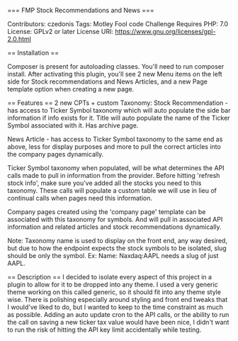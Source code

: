 === FMP Stock Recommendations and News ===

Contributors: czedonis
Tags: Motley Fool code Challenge
Requires PHP: 7.0
License: GPLv2 or later
License URI: https://www.gnu.org/licenses/gpl-2.0.html

== Installation ==

Composer is present for autoloading classes. You'll need to run composer install.
After activating this plugin, you'll see 2 new Menu items on the left side for Stock recommendations and News Articles,
and a new Page template option when creating a new page. 

== Features ==
2 new CPTs + custom Taxonomy:
Stock Recommendation - has access to Ticker Symbol taxonomy which will auto populate the side bar information if info
exists for it. Title will auto populate the name of the Ticker Symbol associated with it. Has archive page.

News Article - has access to Ticker Symbol taxonomy to the same end as above, less for display purposes and more to pull
the correct articles into the company pages dynamically. 

Ticker Symbol taxonomy when populated, will be what determines the API calls made to pull in information from the 
provider. Before hitting 'refresh stock info', make sure you've added all the stocks you need to this taxonomy. These
calls will populate a custom table we will use in lieu of continual calls when pages need this information.

Company pages created using the 'company page' template can be associated with this taxonomy for symbols. And will pull 
in associated API information and related articles and stock recommendations dynamically.

Note: Taxonomy name is used to display on the front end, any way desired, but due to how the endpoint expects the stock 
symbols to be isolated, slug should be only the symbol. Ex: Name: Naxdaq:AAPL needs a slug of just AAPL.

== Description ==
I decided to isolate every aspect of this project in a plugin to allow for it to be dropped into any theme. I used a 
very generic theme working on this called generic, so it should fit into any theme style wise. There is polishing
especially around styling and front end tweaks that I would've liked to do, but I wanted to keep to the time constraint 
as much as possible. Adding an auto update cron to the API calls, or the ability to run the call on saving a new ticker 
tax value would have been nice, I didn't want to run the risk of hitting the API key limit accidentally while testing. 

